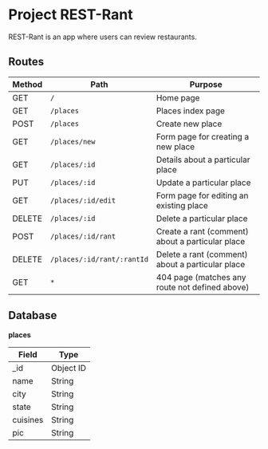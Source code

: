 # Project REST-Rant

REST-Rant is an app where users can review restaurants.

## Routes
 
| Method | Path | Purpose |
| ------ | ------------------------------------- | ----------------------------- |
| GET | `/` | Home page |
| GET | `/places` | Places index page |
| POST | `/places` | Create new place |
| GET | `/places/new` | Form page for creating a new place |
| GET | `/places/:id` | Details about a particular place |
| PUT | `/places/:id` | Update a particular place |
| GET | `/places/:id/edit` | Form page for editing an existing place |
| DELETE | `/places/:id` | Delete a particular place |
| POST | `/places/:id/rant` | Create a rant (comment) about a particular place |
| DELETE | `/places/:id/rant/:rantId` | Delete a rant (comment) about a particular place |
| GET | `*` | 404 page (matches any route not defined above) |

## Database

**places** 

| Field | Type |
| ---------- | ------------ |
| _id | Object ID |
| name | String |
| city | String |
| state | String |
| cuisines | String |
| pic | String |